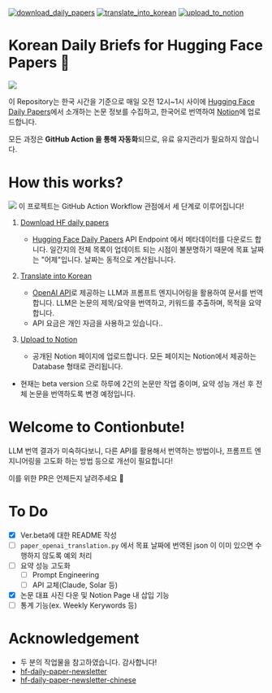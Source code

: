 [![download_daily_papers](https://github.com/jeongiin/hf-daily-paper-korean-autoflow/actions/workflows/download_hf_daily_paper.yml/badge.svg)](https://github.com/jeongiin/hf-daily-paper-korean-autoflow/actions/workflows/download_hf_daily_paper.yml) [![translate_into_korean](https://github.com/jeongiin/hf-daily-paper-korean-autoflow/actions/workflows/translate_into_korean.yml/badge.svg)](https://github.com/jeongiin/hf-daily-paper-korean-autoflow/actions/workflows/translate_into_korean.yml) [![upload_to_notion](https://github.com/jeongiin/hf-daily-paper-korean-autoflow/actions/workflows/upload_to_notion.yml/badge.svg)](https://github.com/jeongiin/hf-daily-paper-korean-autoflow/actions/workflows/upload_to_notion.yml)


# Korean Daily Briefs for Hugging Face Papers 🤗
![](https://github.com/jeongiin/hf-daily-paper-korean-autoflow/blob/main/images/hf-daily-paper-into-korean-site.png?raw=true)

이 Repository는 한국 시간을 기준으로 매일 오전 12시~1시 사이에 [Hugging Face Daily Papers](https://huggingface.co/papers)에서 소개하는 논문 정보를 수집하고, 한국어로 번역하여 [Notion](https://leejeongin.notion.site/ai-daily-briefing-in-korean)에 업로드합니다.

모든 과정은 **GitHub Action 을 통해 자동화**되므로, 유료 유지관리가 필요하지 않습니다.

# How this works?
![](https://github.com/jeongiin/hf-daily-paper-korean-autoflow/blob/main/images/hf-daily-paper-into-korean.png?raw=true)
이 프로젝트는 GitHub Action Workflow 관점에서 세 단계로 이루어집니다!

1. [Download HF daily papers](https://github.com/jeongiin/hf-daily-paper-korean-autoflow/actions/workflows/download_hf_daily_paper.yml)
    - [Hugging Face Daily Papers](https://huggingface.co/papers) API Endpoint 에서 메타데이터를 다운로드 합니다. 일간지의 전체 목록이 업데이트 되는 시점이 불분명하기 때문에 목표 날짜는 "어제"입니다. 날짜는 동적으로 계산됩니니다.
   
2. [Translate into Korean](https://github.com/jeongiin/hf-daily-paper-korean-autoflow/actions/workflows/translate_into_korean.yml)
    - [OpenAI API](https://openai.com/index/openai-api/)로 제공하는 LLM과 프롬프트 엔지니어링을 활용하여 문서를 번역합니다. LLM은 논문의 제목/요약을 번역하고, 키워드를 추출하며, 목적을 요약합니다.
    - API 요금은 개인 자금을 사용하고 있습니다..

3. [Upload to Notion](https://github.com/jeongiin/hf-daily-paper-korean-autoflow/actions/workflows/upload_to_notion.yml)
    - 공개된 Notion 페이지에 업로드합니다. 모든 페이지는 Notion에서 제공하는 Database 형태로 관리됩니다.

* 현재는 beta version 으로 하루에 2건의 논문만 작업 중이며, 요약 성능 개선 후 전체 논문을 번역하도록 변경 예정입니다.

# Welcome to Contionbute!

LLM 번역 결과가 미숙하다보니, 다른 API를 활용해서 번역하는 방법이나, 프롬프트 엔지니어링을 고도화 하는 방법 등으로 개선이 필요합니다!

이를 위한 PR은 언제든지 날려주세요 🎈


# To Do
- [X] Ver.beta에 대한 README 작성 
- [ ] `paper_openai_translation.py` 에서 목표 날짜에 번역된 json 이 이미 있으면 수행하지 않도록 예외 처리
- [ ] 요약 성능 고도화
    - [ ] Prompt Engineering
    - [ ] API 교체(Claude, Solar 등)
- [X] 논문 대표 사진 다운 및 Notion Page 내 삽입 기능
- [ ] 통계 기능(ex. Weekly Kerywords 등)

# Acknowledgement
- 두 분의 작업물을 참고하였습니다. 감사합니다!
- [hf-daily-paper-newsletter](https://github.com/deep-diver/hf-daily-paper-newsletter?tab=readme-ov-file)
- [hf-daily-paper-newsletter-chinese](https://github.com/2404589803/hf-daily-paper-newsletter-chinese/tree/main)


